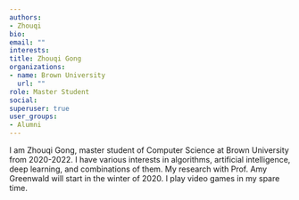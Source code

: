 ```yaml
---
authors:
- Zhouqi
bio: 
email: ""
interests:
title: Zhouqi Gong
organizations:
- name: Brown University
  url: ""
role: Master Student
social:
superuser: true
user_groups:
- Alumni
---
```


I am Zhouqi Gong, master student of Computer Science at Brown University from 2020-2022. I have various interests in algorithms, artificial intelligence, deep learning, and combinations of them. My research with Prof. Amy Greenwald will start in the winter of 2020. I play video games in my spare time.